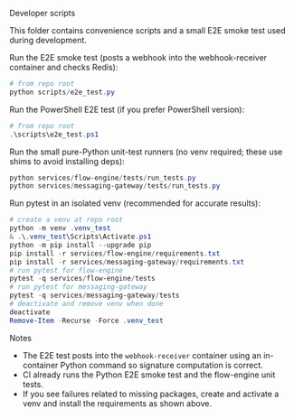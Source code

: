 Developer scripts

This folder contains convenience scripts and a small E2E smoke test used during development.

Run the E2E smoke test (posts a webhook into the webhook-receiver container and checks Redis):

```powershell
# from repo root
python scripts/e2e_test.py
```

Run the PowerShell E2E test (if you prefer PowerShell version):

```powershell
# from repo root
.\scripts\e2e_test.ps1
```

Run the small pure-Python unit-test runners (no venv required; these use shims to avoid installing deps):

```powershell
python services/flow-engine/tests/run_tests.py
python services/messaging-gateway/tests/run_tests.py
```

Run pytest in an isolated venv (recommended for accurate results):

```powershell
# create a venv at repo root
python -m venv .venv_test
& .\.venv_test\Scripts\Activate.ps1
python -m pip install --upgrade pip
pip install -r services/flow-engine/requirements.txt
pip install -r services/messaging-gateway/requirements.txt
# run pytest for flow-engine
pytest -q services/flow-engine/tests
# run pytest for messaging-gateway
pytest -q services/messaging-gateway/tests
# deactivate and remove venv when done
deactivate
Remove-Item -Recurse -Force .venv_test
```

Notes

- The E2E test posts into the `webhook-receiver` container using an in-container Python command so signature computation is correct.
- CI already runs the Python E2E smoke test and the flow-engine unit tests.
- If you see failures related to missing packages, create and activate a venv and install the requirements as shown above.
